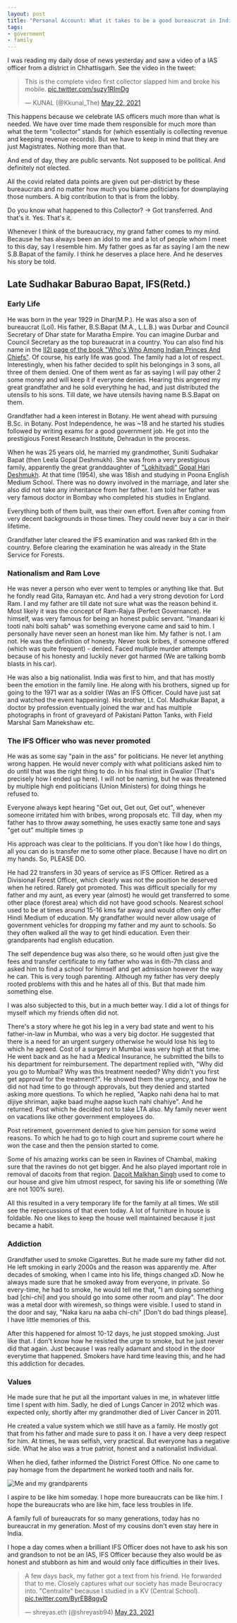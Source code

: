 ```yaml
---
layout: post
title: "Personal Account: What it takes to be a good bureaucrat in India?"
tags:
- government
- family
---
```


I was reading my daily dose of news yesterday and saw a video of a IAS officer from a district in Chhattisgarh. See the video in the tweet:

<blockquote class="twitter-tweet tw-align-center"><p lang="en" dir="ltr">This is the complete video first collector slapped him and broke his mobile. <a href="https://t.co/suzy1RImDg">pic.twitter.com/suzy1RImDg</a></p>&mdash; KUNAL (@Kkunal_The) <a href="https://twitter.com/Kkunal_The/status/1396164718402752516?ref_src=twsrc%5Etfw">May 22, 2021</a></blockquote> <script async src="https://platform.twitter.com/widgets.js" charset="utf-8"></script>

This happens because we celebrate IAS officers much more than what is needed. We have over time made them responsible for much more than what the term "collector" stands for (which essentially is collecting revenue and keeping revenue records). But we have to keep in mind that they are just Magistrates. Nothing more than that.

And end of day, they are public servants. Not supposed to be political. And definitely not elected.

All the covid related data points are given out per-district by these bureaucrats and no matter how much you blame politicians for downplaying those numbers. A big contribution to that is from the lobby.

Do you know what happened to this Collector? -> Got transferred. And that's it. Yes. That's it.

Whenever I think of the bureaucracy, my grand father comes to my mind. Because he has always been an idol to me and a lot of people whom I meet to this day, say I resemble him. My father goes as far as saying I am the new S.B.Bapat of the family. I think he deserves a place here. And he deserves his story be told.

## Late Sudhakar Baburao Bapat, IFS(Retd.)

### Early Life

He was born in the year 1929 in Dhar(M.P.). He was also a son of bureaucrat (Lol). His father, B.S.Bapat (M.A., L.L.B.) was Durbar and Council Secretary of Dhar state for Maratha Empire. You can imagine Durbar and Council Secretary as the top bureaucrat in a country. You can also find his name in the [II2I page of the book "Who's Who Among Indian Princes And Chiefs"](https://archive.org/details/in.ernet.dli.2015.83776/page/n19/mode/2up). Of course, his early life was good. The family had a lot of respect. Interestingly, when his father decided to split his belongings in 3 sons, all three of them denied. One of them went as far as saying I will pay other 2 some money and will keep it if everyone denies. Hearing this angered my great grandfather and he sold everything he had, and just distributed the utensils to his sons. Till date, we have utensils having name B.S.Bapat on them.

Grandfather had a keen interest in Botany. He went ahead with pursuing B.Sc. in Botany. Post Independence, he was ~18 and he started his studies followed by writing exams for a good government job. He got into the prestigious Forest Research Institute, Dehradun in the process.

When he was 25 years old, he married my grandmother, Suniti Sudhakar Bapat (then Leela Gopal Deshmukh). She was from a very prestigious family, apparently the great granddaughter of ["Lokhitvadi" Gopal Hari Deshmukh](https://en.wikipedia.org/wiki/Gopal_Hari_Deshmukh). At that time (1954), she was 18ish and studying in Poona English Medium School. There was no dowry involved in the marriage, and later she also did not take any inheritance from her father. I am told her father was very famous doctor in Bombay who completed his studies in England.

Everything both of them built, was their own effort. Even after coming from very decent backgrounds in those times. They could never buy a car in their lifetime.

Grandfather later cleared the IFS examination and was ranked 6th in the country. Before clearing the examination he was already in the State Service for Forests.

### Nationalism and Ram Love

He was never a person who ever went to temples or anything like that. But he fondly read Gita, Ramayan etc. And had a very strong devotion for Lord Ram. I and my father are till date not sure what was the reason behind it. Most likely it was the concept of Ram-Rajya (Perfect Governance). He himself, was very famous for being an honest public servant. "Imandaari ki tooti nahi bolti sahab" was something everyone came and said to him. I personally have never seen an honest man like him. My father is not. I am not. He was the definition of honesty. Never took bribes, if someone offered (which was quite frequent) - denied. Faced multiple murder attempts because of his honesty and luckily never got harmed (We are talking bomb blasts in his car).

He was also a big nationalist. India was first to him, and that has mostly been the emotion in the family line. He along with his brothers, signed up for going to the 1971 war as a soldier (Was an IFS Officer. Could have just sat and watched the event happening). His brother, Lt. Col. Madhukar Bapat, a doctor by profession eventually joined the war and has multiple photographs in front of graveyard of Pakistani Patton Tanks, with Field Marshal Sam Manekshaw etc.

### The IFS Officer who was never promoted

He was as some say "pain in the ass" for politicians. He never let anything wrong happen. He would never comply with what politicians asked him to do until that was the right thing to do. In his final stint in Gwalior (That's precisely how I ended up here). I will not be naming, but he was threatened by multiple high end politicians (Union Ministers) for doing things he refused to.

Everyone always kept hearing "Get out, Get out, Get out", whenever someone irritated him with bribes, wrong proposals etc. Till day, when my father has to throw away something, he uses exactly same tone and says "get out" multiple times :p

His approach was clear to the politicians. If you don't like how I do things, all you can do is transfer me to some other place. Because I have no dirt on my hands. So, PLEASE DO.

He had 22 transfers in 30 years of service as IFS Officer. Retired as a Divisional Forest Officer, which clearly was not the position he deserved when he retired. Rarely got promoted. This was difficult specially for my father and my aunt, as every year (almost) he would get transferred to some other place (forest area) which did not have good schools. Nearest school used to be at times around 15-16 kms far away and would often only offer Hindi Medium of education. My grandfather would never allow usage of government vehicles for dropping my father and my aunt to schools. So they often walked all the way to get hindi education. Even their grandparents had english education.

The self dependence bug was also there, so he would often just give the fees and transfer certificate to my father who was in 6th-7th class and asked him to find a school for himself and get admission however the way he can. This is very tough parenting. Although my father has very deeply rooted problems with this and he hates all of this. But that made him something else.

I was also subjected to this, but in a much better way. I did a lot of things for myself which my friends often did not.

There's a story where he got his leg in a very bad state and went to his father-in-law in Mumbai, who was a very big doctor. He suggested that there is a need for an urgent surgery otherwise he would lose his leg to which he agreed. Cost of a surgery in Mumbai was very high at that time. He went back and as he had a Medical Insurance, he submitted the bills to his department for reimbursement. The department replied with, "Why did you go to Mumbai? Why was this treatment needed? Why didn't you first get approval for the treatment?". He showed them the urgency, and how he did not had time to go through approvals, but they denied and started asking more questions. To which he replied, "Aapko nahi dena hai to mat dijiye shriman, aajke baad mujhe aapse kuch nahi chahiye". And he returned. Post which he decided not to take LTA also. My family never went on vacations like other government employees do.

Post retirement, government denied to give him pension for some weird reasons. To which he had to go to high court and supreme court where he won the case and then the pension started to come.

Some of his amazing works can be seen in Ravines of Chambal, making sure that the ravines do not get bigger. And he also played important role in removal of dacoits from that region. [Dacoit Malkhan Singh](https://www.patrika.com/bhopal-news/malkhan-singh-the-king-of-chambal-beehad-1554137/) used to come to our house and give him utmost respect, for saving his life or something (We are not 100% sure).  

All this resulted in a very temporary life for the family at all times. We still see the repercussions of that even today. A lot of furniture in house is foldable. No one likes to keep the house well maintained because it just became a habit.


### Addiction

Grandfather used to smoke Cigarettes. But he made sure my father did not. He left smoking in early 2000s and the reason was apparently me. After decades of smoking, when I came into his life, things changed xD. Now he always made sure that he smoked away from everyone, in private. So every-time, he had to smoke, he would tell me that, "I am doing something bad [chi-chi] and you should go into some other room and play". The door was a metal door with wiremesh, so things were visible. I used to stand in the door and say, "Naka karu na aaba chi-chi" [Don't do bad things please]. I have little memories of this.

After this happened for almost 10-12 days, he just stopped smoking. Just like that. I don't know how he resisted the urge to smoke, but he just never did that again. Just because I was really adamant and stood in the door everytime that happened. Smokers have hard time leaving this, and he had this addiction for decades.

### Values

He made sure that he put all the important values in me, in whatever little time I spent with him. Sadly, he died of Lungs Cancer in 2012 which was expected only, shortly after my grandmother died of Liver Cancer in 2011.

He created a value system which we still have as a family. He mostly got that from his father and made sure to pass it on. I have a very deep respect for him. At times, he was selfish, very practical. But everyone has a negative side. What he also was a true patriot, honest and a nationalist individual.

When he died, father informed the District Forest Office. No one came to pay homage from the department he worked tooth and nails for.

![Me and my grandparents](images/untold.jpg)

I aspire to be like him someday. I hope more bureaucrats can be like him. I hope the bureaucrats who are like him, face less troubles in life.

A family full of bureaucrats for so many generations, today has no bureaucrat in my generation. Most of my cousins don't even stay here in India.

I hope a day comes when a brilliant IFS Officer does not have to ask his son and grandson to not be an IAS, IFS Officer because they also would be as honest and stubborn as him and would only face difficulties in their lives.

<blockquote class="twitter-tweet tw-align-center"><p lang="en" dir="ltr">A few days back, my father got a text from his friend. He forwarded that to me. Closely captures what our society has made Beurocracy into. &quot;Centralite&quot; because I studied in a KV (Central School). <a href="https://t.co/ByrEB8qgvD">pic.twitter.com/ByrEB8qgvD</a></p>&mdash; shreyas.eth (@shreyasb94) <a href="https://twitter.com/shreyasb94/status/1396519559188803585?ref_src=twsrc%5Etfw">May 23, 2021</a></blockquote> <script async src="https://platform.twitter.com/widgets.js" charset="utf-8"></script>
